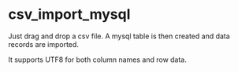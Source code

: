 # csv_import_mysql
Just drag and drop a csv file. A mysql table is then created and data records are imported. 

It supports UTF8 for both column names and row data.  


